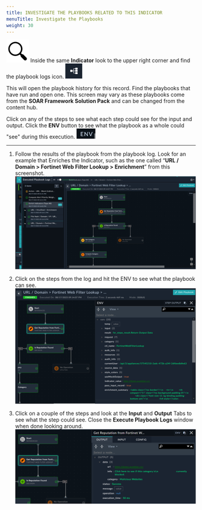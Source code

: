 ```yaml
---
title: INVESTIGATE THE PLAYBOOKS RELATED TO THIS INDICATOR
menuTitle: Investigate the Playbooks
weight: 30
---
```


![search_icon](mag_glass.svg)
Inside the same **Indicator** look to the upper right corner and find the playbook logs icon. ![Playbook Execution History Icon](logs.png)

This will open the playbook history for this record. Find the playbooks that have run and open one. This screen may vary as these playbooks come from the **SOAR Framework Solution Pack** and can be changed from the content hub.

Click on any of the steps to see what each step could see for the input and output. Click the **ENV** button to see what the playbook as a whole could "see" during this execution. ![ENV button](env.png)

---

1. Follow the results of the playbook from the playbook log. Look for an example that Enriches the Indicator, such as the one called “**URL / Domain > Fortinet Web Filter Lookup > Enrichment**” from this screenshot. ![Playbook Log Detail](enrich.png?height=400px)

1. Click on the steps from the log and hit the ENV to see what the playbook can see. ![ENV results](playbook1.png?height=400px)

1. Click on a couple of the steps and look at the **Input** and **Output** Tabs to see what the step could see. Close the **Execute Playbook Logs** window when done looking around. ![Step output](playbooklogs.png?height=300px)
